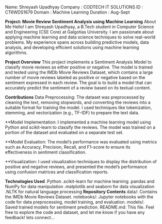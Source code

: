 Name: Shreyash Upadhyay 
Company : CODTECH IT SOLUTIONS
ID : CT6WDS1679
Domain : Machine Learning
Duration : Aug-Sept


**Project: Movie Review Sentiment Analysis using Machine Learning**
About Me
Hello! I am Shreyash Upadhyay, a B.Tech student in Computer Science and Engineering (CSE Core) at Galgotias University. I am passionate about applying machine learning and data science techniques to solve real-world problems. My experience spans across building predictive models, data analysis, and developing efficient solutions using machine learning algorithms.

**Project Overview**
This project implements a Sentiment Analysis Model to classify movie reviews as either positive or negative. The model is trained and tested using the IMDb Movie Reviews Dataset, which contains a large number of movie reviews labeled as positive or negative based on the sentiment expressed in each review. The goal is to build a model that can accurately predict the sentiment of a review based on its textual content.

**Contributions**
Data Preprocessing: The dataset was preprocessed by cleaning the text, removing stopwords, and converting the reviews into a suitable format for training the model. I used techniques like tokenization, stemming, and vectorization (e.g., TF-IDF) to prepare the text data.

**Model Implementation: I implemented a machine learning model using Python and scikit-learn to classify the reviews. The model was trained on a portion of the dataset and evaluated on a separate test set.

**Model Evaluation: The model’s performance was evaluated using metrics such as Accuracy, Precision, Recall, and F1-score to ensure its effectiveness in sentiment classification.

**Visualization: I used visualization techniques to display the distribution of positive and negative reviews, and presented the model’s performance using confusion matrices and classification reports.

**Technologies Used**
.Python
.scikit-learn for machine learning
.pandas and NumPy for data manipulation
.matplotlib and seaborn for data visualization
.NLTK for natural language processing
**Repository Contents**
data/: Contains the IMDb Movie Reviews Dataset.
notebooks/: Jupyter notebooks with the code for data preprocessing, model training, and evaluation.
models/: Saved trained models for sentiment prediction.
README.md: This file.
Feel free to explore the code and dataset, and let me know if you have any feedback!
lets connect...

